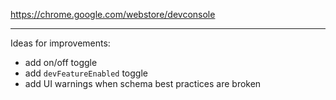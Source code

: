 https://chrome.google.com/webstore/devconsole

---

Ideas for improvements:

- add on/off toggle
- add `devFeatureEnabled` toggle
- add UI warnings when schema best practices are broken
